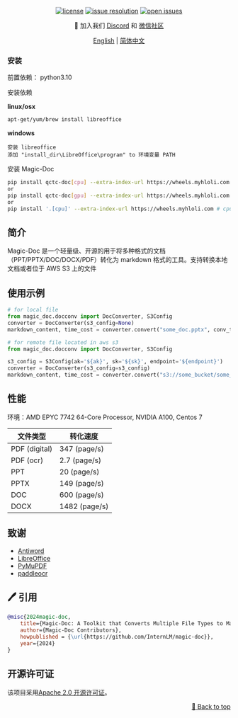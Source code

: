 <div id="top"></div>
<div align="center">

[![license](https://img.shields.io/github/license/InternLM/magic-doc.svg)](https://github.com/InternLM/magic-doc/tree/main/LICENSE)
[![issue resolution](https://img.shields.io/github/issues-closed-raw/InternLM/magic-doc)](https://github.com/InternLM/magic-doc/issues)
[![open issues](https://img.shields.io/github/issues-raw/InternLM/magic-doc)](https://github.com/InternLM/magic-doc/issues)

<p align="center">
    👋 加入我们 <a href="https://discord.gg/xa29JuW87d" target="_blank">Discord</a> 和 <a href="https://github.com/InternLM/InternLM/assets/25839884/a6aad896-7232-4220-ac84-9e070c2633ce" target="_blank">微信社区</a>
</p>

[English](README.md) | [简体中文](README_zh-CN.md)

</div>

<div align="center">

</div>


### 安装
前置依赖： python3.10

安装依赖

**linux/osx** 

```bash
apt-get/yum/brew install libreoffice
```

**windows**
```text
安装 libreoffice 
添加 "install_dir\LibreOffice\program" to 环境变量 PATH
```


安装 Magic-Doc


```bash
pip install qctc-doc[cpu] --extra-index-url https://wheels.myhloli.com # cpu version
or
pip install qctc-doc[gpu] --extra-index-url https://wheels.myhloli.com # gpu version
or
pip install '.[cpu]' --extra-index-url https://wheels.myhloli.com # cpu version
```


## 简介

Magic-Doc 是一个轻量级、开源的用于将多种格式的文档（PPT/PPTX/DOC/DOCX/PDF）转化为 markdown 格式的工具。支持转换本地文档或者位于 AWS S3 上的文件


## 使用示例

```python
# for local file
from magic_doc.docconv import DocConverter, S3Config
converter = DocConverter(s3_config=None)
markdown_content, time_cost = converter.convert("some_doc.pptx", conv_timeout=300)
```

```python
# for remote file located in aws s3
from magic_doc.docconv import DocConverter, S3Config

s3_config = S3Config(ak='${ak}', sk='${sk}', endpoint='${endpoint}')
converter = DocConverter(s3_config=s3_config)
markdown_content, time_cost = converter.convert("s3://some_bucket/some_doc.pptx", conv_timeout=300)
```


## 性能
环境：AMD EPYC 7742 64-Core Processor, NVIDIA A100, Centos 7

| 文件类型        | 转化速度| 
| ------------------ | -------- | 
| PDF (digital)      | 347 (page/s)   | 
| PDF (ocr)          | 2.7 (page/s)   | 
| PPT                | 20 (page/s)    | 
| PPTX               | 149 (page/s)   | 
| DOC                | 600 (page/s)   | 
| DOCX               | 1482 (page/s)  | 


## 致谢

- [Antiword](https://github.com/rsdoiel/antiword)
- [LibreOffice](https://www.libreoffice.org/)
- [PyMuPDF](https://pymupdf.readthedocs.io/en/latest/)
- [paddleocr](https://github.com/PaddlePaddle/PaddleOCR)


## 🖊️ 引用

```bibtex
@misc{2024magic-doc,
    title={Magic-Doc: A Toolkit that Converts Multiple File Types to Markdown},
    author={Magic-Doc Contributors},
    howpublished = {\url{https://github.com/InternLM/magic-doc}},
    year={2024}
}
```


## 开源许可证

该项目采用[Apache 2.0 开源许可证](LICENSE)。

<p align="right"><a href="#top">🔼 Back to top</a></p>
